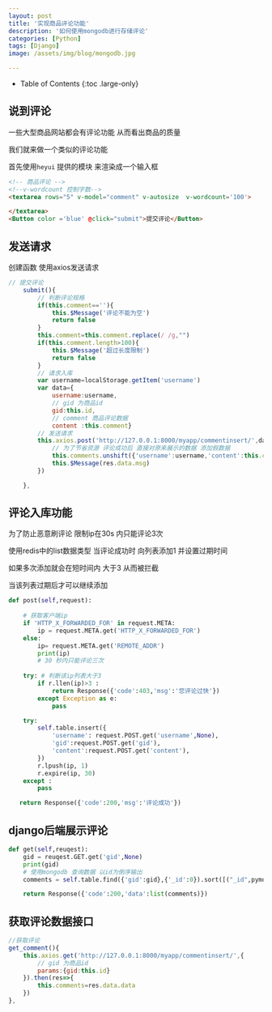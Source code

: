```yaml
---
layout: post
title: '实现商品评论功能'
description: '如何使用mongodb进行存储评论'
categories: [Python]
tags: [Django]
image: /assets/img/blog/mongodb.jpg

---
```



- Table of Contents
{:toc .large-only}

## 说到评论

一些大型商品网站都会有评论功能 从而看出商品的质量

我们就来做一个类似的评论功能

首先使用``heyui`` 提供的模块 来渲染成一个输入框

```html
<!-- 商品评论 -->
<!--v-wordcount 控制字数-->
<textarea rows="5" v-model="comment" v-autosize  v-wordcount='100'>

</textarea>
<Button color ='blue' @click="submit">提交评论</Button>
```

## 发送请求
创建函数 使用axios发送请求

```js
// 提交评论
	submit(){
        // 判断评论规格
		if(this.comment==''){
			this.$Message('评论不能为空')
			return false
		}
		this.comment=this.comment.replace(/ /g,"")
		if(this.comment.length>100){
			this.$Message('超过长度限制')
			return false
		}
		// 请求入库
        var username=localStorage.getItem('username')
		var data={
			username:username,
            // gid 为商品id
			gid:this.id,
            // comment 商品评论数据
			content :this.comment}
		// 发送请求
		this.axios.post('http://127.0.0.1:8000/myapp/commentinsert/',data).then(res=>{
			// 为了节省资源 评论成功后 直接对原来展示的数据 添加假数据
			this.comments.unshift({'username':username,'content':this.comment,'gid':this.id})
			this.$Message(res.data.msg)
		})

	},
```

## 评论入库功能

为了防止恶意刷评论 限制ip在30s 内只能评论3次

使用redis中的list数据类型 当评论成功时 向列表添加1 并设置过期时间

如果多次添加就会在短时间内 大于3 从而被拦截

当该列表过期后才可以继续添加

```python
def post(self,request):
    
    # 获取客户端ip
    if 'HTTP_X_FORWARDED_FOR' in request.META:
        ip = request.META.get('HTTP_X_FORWARDED_FOR')
    else:
        ip= request.META.get('REMOTE_ADDR')
        print(ip)
        # 30 秒内只能评论三次
        
    try: # 判断该ip列表大于3
        if r.llen(ip)>3 :
            return Response({'code':403,'msg':'您评论过快'})
        except Exception as e:
            pass

    try:
        self.table.insert({
            'username': request.POST.get('username',None),
            'gid':request.POST.get('gid'),
            'content':request.POST.get('content'),
        })
        r.lpush(ip, 1)
        r.expire(ip, 30)
    except :
        pass

   return Response({'code':200,'msg':'评论成功'})
```





## django后端展示评论

```python
def get(self,reuqest):
    gid = reuqest.GET.get('gid',None)
    print(gid)
    # 使用mongodb 查询数据 以id为倒序输出
    comments = self.table.find({'gid':gid},{'_id':0}).sort([("_id",pymongo.DESCENDING)])

    return Response({'code':200,'data':list(comments)})
```

## 获取评论数据接口

```js
//获取评论
get_comment(){
    this.axios.get('http://127.0.0.1:8000/myapp/commentinsert/',{
        // gid 为商品id
        params:{gid:this.id}
    }).then(res=>{
        this.comments=res.data.data
    })
},
```